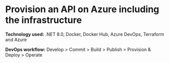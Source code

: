 # Provision an API on Azure including the infrastructure

**Technology used:** .NET 8.0, Docker, Docker Hub, Azure DevOps, Terraform and Azure

**DevOps workflow:** Develop > Commit > Build > Publish > Provision & Deploy > Operate